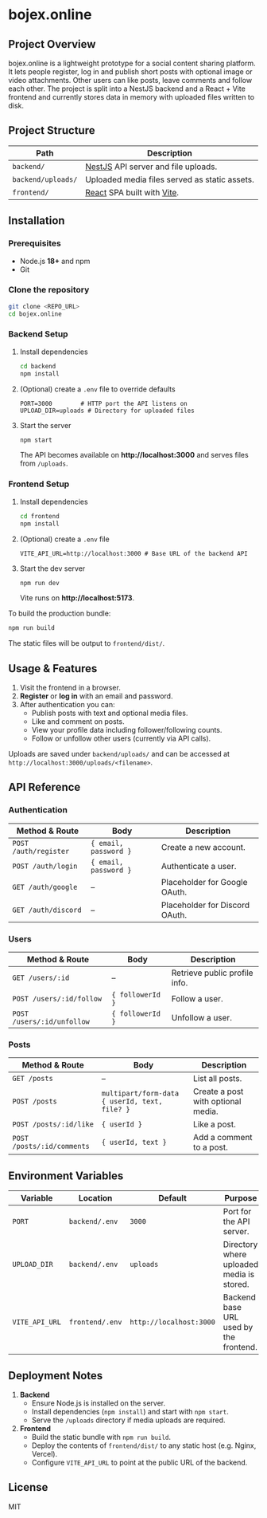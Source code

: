 # bojex.online

## Project Overview
bojex.online is a lightweight prototype for a social content sharing platform.  It lets people register, log in and publish short posts with optional image or video attachments.  Other users can like posts, leave comments and follow each other.  The project is split into a NestJS backend and a React + Vite frontend and currently stores data in memory with uploaded files written to disk.

## Project Structure
| Path | Description |
|------|-------------|
| `backend/` | [NestJS](https://nestjs.com/) API server and file uploads. |
| `backend/uploads/` | Uploaded media files served as static assets. |
| `frontend/` | [React](https://react.dev/) SPA built with [Vite](https://vitejs.dev/). |

## Installation
### Prerequisites
- Node.js **18+** and npm
- Git

### Clone the repository
```bash
git clone <REPO_URL>
cd bojex.online
```

### Backend Setup
1. Install dependencies
   ```bash
   cd backend
   npm install
   ```
2. (Optional) create a `.env` file to override defaults
   ```env
   PORT=3000        # HTTP port the API listens on
   UPLOAD_DIR=uploads # Directory for uploaded files
   ```
3. Start the server
   ```bash
   npm start
   ```
   The API becomes available on **http://localhost:3000** and serves files from `/uploads`.

### Frontend Setup
1. Install dependencies
   ```bash
   cd frontend
   npm install
   ```
2. (Optional) create a `.env` file
   ```env
   VITE_API_URL=http://localhost:3000 # Base URL of the backend API
   ```
3. Start the dev server
   ```bash
   npm run dev
   ```
   Vite runs on **http://localhost:5173**.

To build the production bundle:
```bash
npm run build
```
The static files will be output to `frontend/dist/`.

## Usage & Features
1. Visit the frontend in a browser.
2. **Register** or **log in** with an email and password.
3. After authentication you can:
   - Publish posts with text and optional media files.
   - Like and comment on posts.
   - View your profile data including follower/following counts.
   - Follow or unfollow other users (currently via API calls).

Uploads are saved under `backend/uploads/` and can be accessed at `http://localhost:3000/uploads/<filename>`.

## API Reference
### Authentication
| Method & Route | Body | Description |
|----------------|------|-------------|
| `POST /auth/register` | `{ email, password }` | Create a new account. |
| `POST /auth/login` | `{ email, password }` | Authenticate a user. |
| `GET /auth/google` | – | Placeholder for Google OAuth. |
| `GET /auth/discord` | – | Placeholder for Discord OAuth. |

### Users
| Method & Route | Body | Description |
|----------------|------|-------------|
| `GET /users/:id` | – | Retrieve public profile info. |
| `POST /users/:id/follow` | `{ followerId }` | Follow a user. |
| `POST /users/:id/unfollow` | `{ followerId }` | Unfollow a user. |

### Posts
| Method & Route | Body | Description |
|----------------|------|-------------|
| `GET /posts` | – | List all posts. |
| `POST /posts` | `multipart/form-data { userId, text, file? }` | Create a post with optional media. |
| `POST /posts/:id/like` | `{ userId }` | Like a post. |
| `POST /posts/:id/comments` | `{ userId, text }` | Add a comment to a post. |

## Environment Variables
| Variable | Location | Default | Purpose |
|----------|----------|---------|---------|
| `PORT` | `backend/.env` | `3000` | Port for the API server. |
| `UPLOAD_DIR` | `backend/.env` | `uploads` | Directory where uploaded media is stored. |
| `VITE_API_URL` | `frontend/.env` | `http://localhost:3000` | Backend base URL used by the frontend. |

## Deployment Notes
1. **Backend**
   - Ensure Node.js is installed on the server.
   - Install dependencies (`npm install`) and start with `npm start`.
   - Serve the `/uploads` directory if media uploads are required.
2. **Frontend**
   - Build the static bundle with `npm run build`.
   - Deploy the contents of `frontend/dist/` to any static host (e.g. Nginx, Vercel).
   - Configure `VITE_API_URL` to point at the public URL of the backend.

## License
MIT
